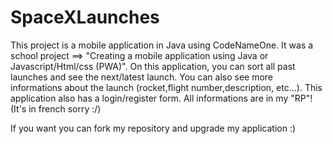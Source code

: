 # SpaceXLaunches
This project is a mobile application in Java using CodeNameOne. It was a school project ==> "Creating a mobile application using Java or Javascript/Html/css (PWA)". On this application, you can sort all past launches and see the next/latest launch. You can also see more informations about the launch (rocket,flight number,description, etc...). This application also has a login/register form. All informations are in my "RP"! (It's in french sorry :/)


If you want you can fork my repository and upgrade my application :)
